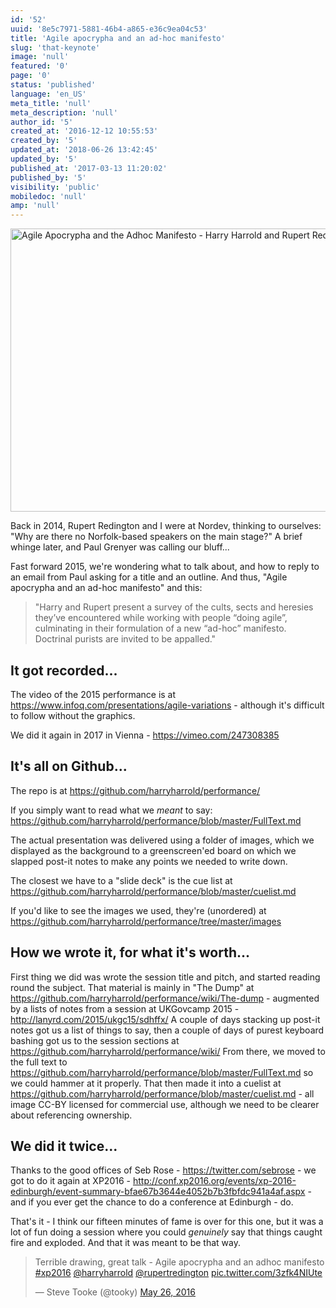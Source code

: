 ```yaml
---
id: '52'
uuid: '8e5c7971-5881-46b4-a865-e36c9ea04c53'
title: 'Agile apocrypha and an ad-hoc manifesto'
slug: 'that-keynote'
image: 'null'
featured: '0'
page: '0'
status: 'published'
language: 'en_US'
meta_title: 'null'
meta_description: 'null'
author_id: '5'
created_at: '2016-12-12 10:55:53'
created_by: '5'
updated_at: '2018-06-26 13:42:45'
updated_by: '5'
published_at: '2017-03-13 11:20:02'
published_by: '5'
visibility: 'public'
mobiledoc: 'null'
amp: 'null'
---
```


<a data-flickr-embed="true"  href="https://www.flickr.com/photos/micheleidesmith/16597694589" title="Agile Apocrypha and the Adhoc Manifesto - Harry Harrold and Rupert Redington"><img src="https://c1.staticflickr.com/9/8657/16597694589_704d74923b_z.jpg" width="640" height="453" alt="Agile Apocrypha and the Adhoc Manifesto - Harry Harrold and Rupert Redington"></a><script async src="//embedr.flickr.com/assets/client-code.js" charset="utf-8"></script>

Back in 2014, Rupert Redington and I were at Nordev, thinking to ourselves: "Why are there no Norfolk-based speakers on the main stage?" A brief whinge later, and Paul Grenyer was calling our bluff...

Fast forward 2015, we're wondering what to talk about, and how to reply to an email from Paul asking for a title and an outline. And thus,
"Agile apocrypha and an ad-hoc manifesto" and this:

> "Harry and Rupert present a survey of the cults, sects and heresies they’ve encountered while working with people “doing agile”, culminating in their formulation of a new “ad-hoc” manifesto. Doctrinal purists are invited to be appalled."

## It got recorded...

The video of the 2015 performance is at https://www.infoq.com/presentations/agile-variations - although it's difficult to follow without the graphics.

We did it again in 2017 in Vienna - https://vimeo.com/247308385

## It's all on Github...

The repo is at https://github.com/harryharrold/performance/

If you simply want to read what we _meant_ to say: https://github.com/harryharrold/performance/blob/master/FullText.md

The actual presentation was delivered using a folder of images, which we displayed as the background to a greenscreen'ed board on which we slapped post-it notes to make any points we needed to write down.

The closest we have to a "slide deck" is the cue list at https://github.com/harryharrold/performance/blob/master/cuelist.md

If you'd like to see the images we used, they're (unordered) at https://github.com/harryharrold/performance/tree/master/images

## How we wrote it, for what it's worth...

First thing we did was wrote the session title and pitch, and started reading round the subject. That material is mainly in "The Dump" at https://github.com/harryharrold/performance/wiki/The-dump - augmented by a lists of notes from a session at UKGovcamp 2015 - http://lanyrd.com/2015/ukgc15/sdhffx/ A couple of days stacking up post-it notes got us a list of things to say, then a couple of days of purest keyboard bashing got us to the session sections at https://github.com/harryharrold/performance/wiki/ From there, we moved to the full text to https://github.com/harryharrold/performance/blob/master/FullText.md so we could hammer at it properly. That then made it into a cuelist at https://github.com/harryharrold/performance/blob/master/cuelist.md - all image CC-BY licensed for commercial use, although we need to be clearer about referencing ownership.

## We did it twice...

Thanks to the good offices of Seb Rose - https://twitter.com/sebrose - we got to do it again at XP2016 - http://conf.xp2016.org/events/xp-2016-edinburgh/event-summary-bfae67b3644e4052b7b3fbfdc941a4af.aspx - and if you ever get the chance to do a conference at Edinburgh - do.

That's it - I think our fifteen minutes of fame is over for this one, but it was a lot of fun doing a session where you could _genuinely_ say that things caught fire and exploded. And that it was meant to be that way.

<blockquote class="twitter-tweet" data-lang="en"><p lang="en" dir="ltr">Terrible drawing, great talk - Agile apocrypha and an adhoc manifesto <a href="https://twitter.com/hashtag/xp2016?src=hash">#xp2016</a> <a href="https://twitter.com/harryharrold">@harryharrold</a> <a href="https://twitter.com/rupertredington">@rupertredington</a> <a href="https://t.co/3zfk4NIUte">pic.twitter.com/3zfk4NIUte</a></p>&mdash; Steve Tooke (@tooky) <a href="https://twitter.com/tooky/status/735866417568993281">May 26, 2016</a></blockquote>
<script async src="//platform.twitter.com/widgets.js" charset="utf-8"></script>
